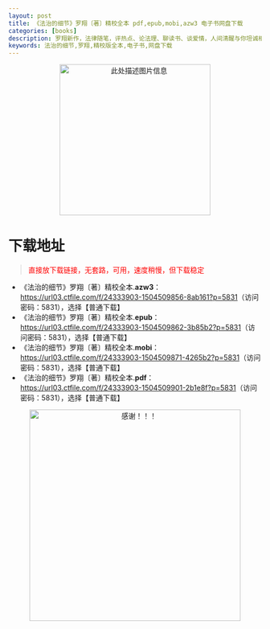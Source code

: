 ```yaml
---
layout: post
title: 《法治的细节》罗翔〔著〕精校全本 pdf,epub,mobi,azw3 电子书网盘下载
categories: [books]
description: 罗翔新作，法律随笔，评热点、论法理、聊读书、谈爱情，人间清醒与你坦诚相见。集结两年社会观察，分享成长与感悟。
keywords: 法治的细节,罗翔,精校版全本,电子书,网盘下载
---
```


<div align="center"><img src="https://qweree.cn/wp-content/uploads/2025/05/fa-zhi-de-xi-jie-tuya.jpg" alt="此处描述图片信息" width="300px" height="auto"></div>

# 下载地址

> <p style="color:red" >直接放下载链接，无套路，可用，速度稍慢，但下载稳定</p>

- 《法治的细节》罗翔〔著〕精校全本.**azw3**：<https://url03.ctfile.com/f/24333903-1504509856-8ab161?p=5831>（访问密码：5831），选择【普通下载】
- 《法治的细节》罗翔〔著〕精校全本.**epub**：<https://url03.ctfile.com/f/24333903-1504509862-3b85b2?p=5831>（访问密码：5831），选择【普通下载】
- 《法治的细节》罗翔〔著〕精校全本.**mobi**：<https://url03.ctfile.com/f/24333903-1504509871-4265b2?p=5831>（访问密码：5831），选择【普通下载】
- 《法治的细节》罗翔〔著〕精校全本.**pdf**：<https://url03.ctfile.com/f/24333903-1504509901-2b1e8f?p=5831>（访问密码：5831），选择【普通下载】

<div align="center"><img src="https://pic.imgdb.cn/item/6707df6bd29ded1a8ce37031.gif" alt="感谢！！！" width="420px" height="auto"/></div>
